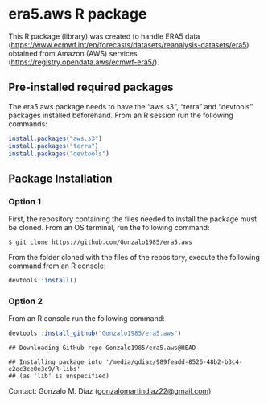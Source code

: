 # era5.aws R package

This R package (library) was created to handle ERA5 data
(<https://www.ecmwf.int/en/forecasts/datasets/reanalysis-datasets/era5>)
obtained from Amazon (AWS) services
(<https://registry.opendata.aws/ecmwf-era5/>).

## Pre-installed required packages

The era5.aws package needs to have the “aws.s3”, “terra” and “devtools”
packages installed beforehand. From an R session run the following
commands:

``` r
install.packages("aws.s3")
install.packages("terra")
install.packages("devtools")
```

## Package Installation

### Option 1

First, the repository containing the files needed to install the package
must be cloned. From an OS terminal, run the following command:

    $ git clone https://github.com/Gonzalo1985/era5.aws

From the folder cloned with the files of the repository, execute the
following command from an R console:

``` r
devtools::install()
```

### Option 2

From an R console run the following command:

``` r
devtools::install_github("Gonzalo1985/era5.aws")
```

    ## Downloading GitHub repo Gonzalo1985/era5.aws@HEAD

    ## Installing package into '/media/gdiaz/989feadd-8526-48b2-b3c4-e2ec3ce0e3c9/R-libs'
    ## (as 'lib' is unspecified)

Contact: Gonzalo M. Díaz (<gonzalomartindiaz22@gmail.com>)
